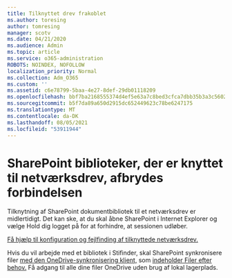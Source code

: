 ```yaml
---
title: Tilknyttet drev frakoblet
ms.author: toresing
author: tomresing
manager: scotv
ms.date: 04/21/2020
ms.audience: Admin
ms.topic: article
ms.service: o365-administration
ROBOTS: NOINDEX, NOFOLLOW
localization_priority: Normal
ms.collection: Adm_O365
ms.custom: ''
ms.assetid: c6e78799-5baa-4e27-8def-29db01118209
ms.openlocfilehash: bbf7ba2168555374d4ef5e63a7c8bed3cfca7dbb35b3a3c5602d3b0d1d2fda0a
ms.sourcegitcommit: b5f7da89a650d2915dc652449623c78be6247175
ms.translationtype: MT
ms.contentlocale: da-DK
ms.lasthandoff: 08/05/2021
ms.locfileid: "53911944"
---
```

# <a name="sharepoint-libraries-mapped-to-network-drives-become-disconnected"></a>SharePoint biblioteker, der er knyttet til netværksdrev, afbrydes forbindelsen

Tilknytning af SharePoint dokumentbibliotek til et netværksdrev er midlertidigt. Det kan ske, at du skal åbne SharePoint  i Internet Explorer og vælge Hold dig logget på for at forhindre, at sessionen udløber. 
  
[Få hjælp til konfiguration og fejlfinding af tilknyttede netværksdrev.](https://docs.microsoft.com/sharepoint/support/administration/troubleshoot-mapped-network-drives)
  
Hvis du vil arbejde med et bibliotek i Stifinder, skal SharePoint synkronisere filer [med den OneDrive-synkronisering klient,](https://support.office.com/article/6de9ede8-5b6e-4503-80b2-6190f3354a88.aspx) som [indeholder Filer efter behov.](https://support.office.com/article/0e6860d3-d9f3-4971-b321-7092438fb38e.aspx) Få adgang til alle dine filer OneDrive uden brug af lokal lagerplads.
  

